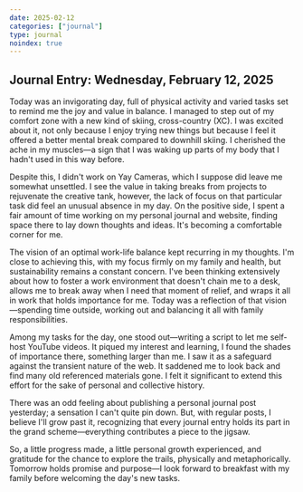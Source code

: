 ```yaml
---
date: 2025-02-12
categories: ["journal"]
type: journal
noindex: true
---
```


## Journal Entry: Wednesday, February 12, 2025

Today was an invigorating day, full of physical activity and varied tasks set to remind me the joy and value in balance. I managed to step out of my comfort zone with a new kind of skiing, cross-country (XC). I was excited about it, not only because I enjoy trying new things but because I feel it offered a better mental break compared to downhill skiing. I cherished the ache in my muscles—a sign that I was waking up parts of my body that I hadn't used in this way before.

Despite this, I didn't work on Yay Cameras, which I suppose did leave me somewhat unsettled. I see the value in taking breaks from projects to rejuvenate the creative tank, however, the lack of focus on that particular task did feel an unusual absence in my day. On the positive side, I spent a fair amount of time working on my personal journal and website, finding space there to lay down thoughts and ideas. It's becoming a comfortable corner for me.

The vision of an optimal work-life balance kept recurring in my thoughts. I'm close to achieving this, with my focus firmly on my family and health, but sustainability remains a constant concern. I've been thinking extensively about how to foster a work environment that doesn't chain me to a desk, allows me to break away when I need that moment of relief, and wraps it all in work that holds importance for me. Today was a reflection of that vision—spending time outside, working out and balancing it all with family responsibilities.

Among my tasks for the day, one stood out—writing a script to let me self-host YouTube videos. It piqued my interest and learning, I found the shades of importance there, something larger than me. I saw it as a safeguard against the transient nature of the web. It saddened me to look back and find many old referenced materials gone. I felt it significant to extend this effort for the sake of personal and collective history.

There was an odd feeling about publishing a personal journal post yesterday; a sensation I can't quite pin down. But, with regular posts, I believe I'll grow past it, recognizing that every journal entry holds its part in the grand scheme—everything contributes a piece to the jigsaw.

So, a little progress made, a little personal growth experienced, and gratitude for the chance to explore the trails, physically and metaphorically. Tomorrow holds promise and purpose—I look forward to breakfast with my family before welcoming the day's new tasks.